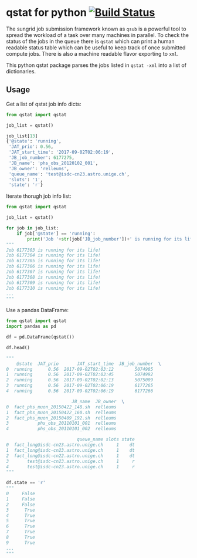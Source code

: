 # qstat for python [![Build Status](https://travis-ci.org/relleums/qstat.svg?branch=master)](https://travis-ci.org/relleums/qstat)

The sungrid job submission framework known as ```qsub``` is a powerful tool to spread the workload of a task over many machines in parallel. To check the status of the jobs in the queue there is ```qstat``` which can print a human readable status table which can be useful to keep track of once submitted compute jobs. There is also a machine readable flavor exporting to ```xml```.

This python qstat package parses the jobs listed in ```qstat -xml``` into a list of dictionaries. 

## Usage
Get a list of qstat job info dicts:
```python
from qstat import qstat 

job_list = qstat()

job_list[13]
{'@state': 'running',
 'JAT_prio': 0.56,
 'JAT_start_time': '2017-09-02T02:06:19',
 'JB_job_number': 6177275,
 'JB_name': 'phs_obs_20120102_001',
 'JB_owner': 'relleums',
 'queue_name': 'test@isdc-cn23.astro.unige.ch',
 'slots': '1',
 'state': 'r'}
```

Iterate thorugh job info list:
```python
from qstat import qstat 

job_list = qstat()

for job in job_list:
    if job['@state'] == 'running':
        print('Job '+str(job['JB_job_number'])+' is running for its life!')
"""
Job 6177303 is running for its life!
Job 6177304 is running for its life!
Job 6177305 is running for its life!
Job 6177306 is running for its life!
Job 6177307 is running for its life!
Job 6177308 is running for its life!
Job 6177309 is running for its life!
Job 6177310 is running for its life!
...
"""
```

Use a pandas DataFrame:
```python
from qstat import qstat
import pandas as pd

df = pd.DataFrame(qstat())

df.head()

"""
    @state  JAT_prio       JAT_start_time  JB_job_number  \
0  running      0.56  2017-09-02T02:03:12        5074985   
1  running      0.56  2017-09-02T02:03:45        5074992   
2  running      0.56  2017-09-02T02:02:13        5075009   
3  running      0.56  2017-09-02T02:06:19        6177265   
4  running      0.56  2017-09-02T02:06:19        6177266   

                         JB_name  JB_owner  \
0  fact_phs_muon_20150422_148.sh  relleums   
1  fact_phs_muon_20150422_160.sh  relleums   
2  fact_phs_muon_20150409_192.sh  relleums   
3           phs_obs_20110101_001  relleums   
4           phs_obs_20110101_002  relleums   

                           queue_name slots state  
0  fact_long@isdc-cn23.astro.unige.ch     1    dt  
1  fact_long@isdc-cn23.astro.unige.ch     1    dt  
2  fact_long@isdc-cn22.astro.unige.ch     1    dt  
3       test@isdc-cn23.astro.unige.ch     1     r  
4       test@isdc-cn23.astro.unige.ch     1     r 
"""

df.state == 'r'
"""
0     False
1     False
2     False
3      True
4      True
5      True
6      True
7      True
8      True
9      True
...
"""
